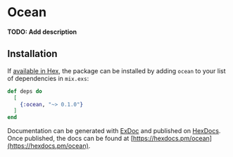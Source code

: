 # Ocean

**TODO: Add description**

## Installation

If [available in Hex](https://hex.pm/docs/publish), the package can be installed
by adding `ocean` to your list of dependencies in `mix.exs`:

```elixir
def deps do
  [
    {:ocean, "~> 0.1.0"}
  ]
end
```

Documentation can be generated with [ExDoc](https://github.com/elixir-lang/ex_doc)
and published on [HexDocs](https://hexdocs.pm). Once published, the docs can
be found at [https://hexdocs.pm/ocean](https://hexdocs.pm/ocean).


